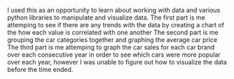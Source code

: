 I used this as an opportunity to learn about working with data and various python libraries to manipulate and visualize data.
The first part is me attemping to see if there are any trends with the data by creating a chart of the how each value is correlated with one another
The second part is me grouping the car categories together and graphing the average car price
The third part is me attemping to graph the car sales for each car brand over each consecutive year in order to see which cars were more popular over each year, however I was unable to figure out how to visualize the data before the time ended.
